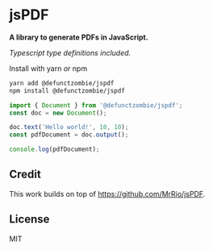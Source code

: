 # jsPDF

**A library to generate PDFs in JavaScript.**

_Typescript type definitions included._

Install with yarn _or_ npm

```bash
yarn add @defunctzombie/jspdf
npm install @defunctzombie/jspdf
```

```typescript
import { Document } from '@defunctzombie/jspdf';
const doc = new Document();

doc.text('Hello world!', 10, 10);
const pdfDocument = doc.output();

console.log(pdfDocument);
```

## Credit

This work builds on top of https://github.com/MrRio/jsPDF.

## License

MIT
